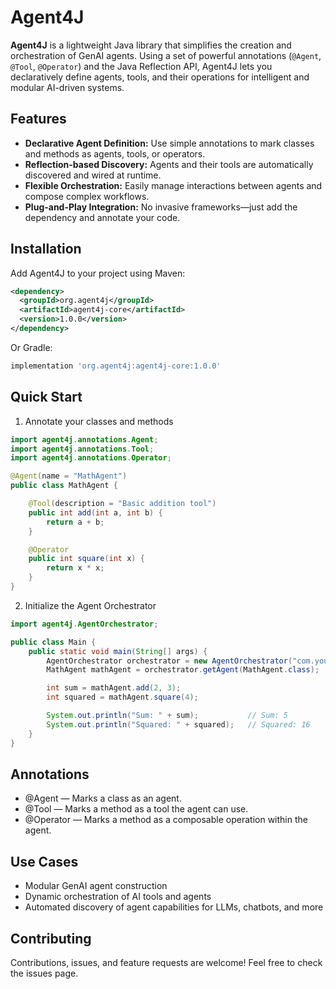 # Agent4J

**Agent4J** is a lightweight Java library that simplifies the creation and orchestration of GenAI agents. Using a set of powerful annotations (`@Agent`, `@Tool`, `@Operator`) and the Java Reflection API, Agent4J lets you declaratively define agents, tools, and their operations for intelligent and modular AI-driven systems.

## Features

- **Declarative Agent Definition:** Use simple annotations to mark classes and methods as agents, tools, or operators.
- **Reflection-based Discovery:** Agents and their tools are automatically discovered and wired at runtime.
- **Flexible Orchestration:** Easily manage interactions between agents and compose complex workflows.
- **Plug-and-Play Integration:** No invasive frameworks—just add the dependency and annotate your code.

## Installation

Add Agent4J to your project using Maven:

```xml
<dependency>
  <groupId>org.agent4j</groupId>
  <artifactId>agent4j-core</artifactId>
  <version>1.0.0</version>
</dependency>
```
Or Gradle:

```groovy
implementation 'org.agent4j:agent4j-core:1.0.0'
```

## Quick Start

1. Annotate your classes and methods
```java
import agent4j.annotations.Agent;
import agent4j.annotations.Tool;
import agent4j.annotations.Operator;

@Agent(name = "MathAgent")
public class MathAgent {

    @Tool(description = "Basic addition tool")
    public int add(int a, int b) {
        return a + b;
    }

    @Operator
    public int square(int x) {
        return x * x;
    }
}
```

2. Initialize the Agent Orchestrator
```java
import agent4j.AgentOrchestrator;

public class Main {
    public static void main(String[] args) {
        AgentOrchestrator orchestrator = new AgentOrchestrator("com.yourorg.agents");
        MathAgent mathAgent = orchestrator.getAgent(MathAgent.class);

        int sum = mathAgent.add(2, 3);
        int squared = mathAgent.square(4);

        System.out.println("Sum: " + sum);           // Sum: 5
        System.out.println("Squared: " + squared);   // Squared: 16
    }
}
```

## Annotations
- @Agent — Marks a class as an agent.
- @Tool — Marks a method as a tool the agent can use.
- @Operator — Marks a method as a composable operation within the agent.

## Use Cases
- Modular GenAI agent construction
- Dynamic orchestration of AI tools and agents
- Automated discovery of agent capabilities for LLMs, chatbots, and more

## Contributing
Contributions, issues, and feature requests are welcome!
Feel free to check the issues page.
